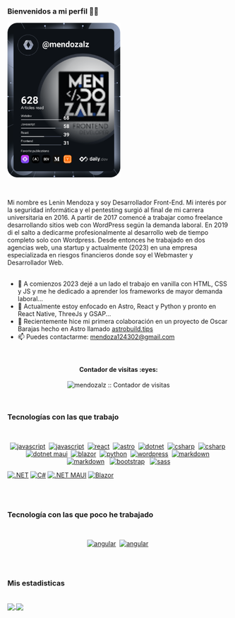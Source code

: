 ### Bienvenidos a mi perfil ✌🏼 


<a href="https://app.daily.dev/DailyDevTips"><img src="https://github.com/mendozalz/mendozalz/blob/main/devcard.svg" width="256" alt="Lenin Mendoza Dev Card"/></a>
                                                     
<br>

<p width="256">
Mi nombre es Lenin Mendoza y soy Desarrollador Front-End.
Mi interés por la seguridad informática y el pentesting surgió al final de mi carrera universitaria en 2016. A partir de 2017 comencé a trabajar como freelance desarrollando sitios web con WordPress según la demanda laboral. En 2019 di el salto a dedicarme profesionalmente al desarrollo web de tiempo completo solo con Wordpress. Desde entonces he trabajado en dos agencias web, una startup y actualmente (2023) en una empresa especializada en riesgos financieros donde soy el Webmaster y Desarrollador Web.<br><br>


- 🔭 A comienzos 2023 dejé a un lado el trabajo en vanilla con HTML, CSS y JS y me he dedicado a aprender los frameworks de mayor demanda laboral...
- 🌱  Actualmente estoy enfocado en Astro, React y Python y pronto en React Native, ThreeJs y GSAP...
- 👯 Recientemente hice mi primera colaboración en un proyecto de Oscar Barajas hecho en Astro llamado <a href="https://astro-tips.netlify.app/">astrobuild.tips</a>
- 📫 Puedes contactarme: <a href="mailto:mendoza124302@gmail.com">mendoza124302@gmail.com</a>
</p>

<br>

<h4 align="center">Contador de visitas :eyes:</h4>

<p align="center"><img src="https://profile-counter.glitch.me/{mendozalz}/count.svg" alt="mendozalz :: Contador de visitas" /></p>

<br>

### Tecnologías con las que trabajo

<br>

<p align="center">
<a href="https://github.com/mendozal"><img src="https://img.shields.io/badge/JS-F7E018.svg?style=for-the-badge&logo=javascript&logoColor=F7E018&labelColor=000000" alt="javascript"></a>&nbsp
 <a href="https://github.com/mendozal"><img src="https://img.shields.io/badge/ts-007ACC.svg?style=for-the-badge&logo=typescript&logoColor=007ACC&labelColor=000000" alt="javascript"></a>&nbsp
 <a href="https://github.com/mendozalz"><img src="https://img.shields.io/badge/react-5ED3F3.svg?style=for-the-badge&logo=react&logoColor=5ED3F3&labelColor=000000" alt="react"></a>&nbsp
 <a href="https://github.com/mendozalz"><img src="https://img.shields.io/badge/astro-D34B05.svg?style=for-the-badge&logo=astro&logoColor=D34B05&labelColor=000000" alt="astro"></a>&nbsp
<a href="https://github.com/mendozalz"><img src="https://img.shields.io/badge/.NET-512BD4.svg?style=for-the-badge&logo=dotnet&logoColor=512BD4&labelColor=ffffff" alt="dotnet"></a>&nbsp
<a href="https://github.com/mendozalz"><img src="https://img.shields.io/badge/C%23-239120.svg?style=for-the-badge&logo=c-sharp&logoColor=239120&labelColor=ffffff" alt="csharp"></a>&nbsp
  <a href="https://github.com/mendozalz"><img src="https://img.shields.io/badge/C%23-512BD4.svg?style=for-the-badge&logo=csharp&logoColor=512BD4&labelColor=ffffff" alt="csharp"></a>&nbsp
<a href="https://github.com/mendozalz"><img src="https://img.shields.io/badge/.NET%20MAUI-512BD4.svg?style=for-the-badge&logo=dotnet&logoColor=512BD4&labelColor=ffffff" alt="dotnet maui"></a>&nbsp
<a href="https://github.com/mendozalz"><img src="https://img.shields.io/badge/Blazor-512BD4.svg?style=for-the-badge&logo=blazor&logoColor=512BD4&labelColor=ffffff" alt="blazor"></a>&nbsp
  <a href="https://github.com/mendozalz"><img src="https://img.shields.io/badge/python-3670A0.svg?style=for-the-badge&logo=python&logoColor=ffdd54&labelColor=000000" alt="python"></a>&nbsp
 <a href="https://github.com/mendozalz"><img src="https://img.shields.io/badge/WordPress-117AC9.svg?style=for-the-badge&logo=WordPress&logoColor=117AC9&labelColor=000000" alt="wordpress"></a>&nbsp
 <a href="https://github.com/mendozalz"><img src="https://img.shields.io/badge/markdown-ffffff.svg?style=for-the-badge&logo=markdown&logoColor=ffffff&labelColor=000000" alt="markdown"></a>&nbsp
 <a href="https://github.com/mendozalz"><img src="https://img.shields.io/badge/tailwind-06B6D4.svg?style=for-the-badge&logo=tailwindcss&logoColor=06B6D4&labelColor=ffffff" alt="markdown"></a> &nbsp
 <a href="https://github.com/mendozalz"><img src="https://img.shields.io/badge/bootstrap-%238511FA.svg?style=for-the-badge&logo=bootstrap&logoColor=8511fa&labelColor=ffffff" alt="bootstrap"></a>
  &nbsp 
  <a href="https://github.com/mendozalz"><img src="https://img.shields.io/badge/SASS-hotpink.svg?style=for-the-badge&logo=SASS&logoColor=ff69b4&labelColor=ffffff" alt="sass"></a> 

  <a href="#"><img src="https://img.shields.io/badge/NET-512BD4?style=for-the-badge&logo=dotnet&logoColor=white" alt=".NET"></a>
<a href="#"><img src="https://img.shields.io/badge/C%23-239120?style=for-the-badge&logo=csharp&logoColor=white" alt="C#"></a>
<a href="#"><img src="https://img.shields.io/badge/MAUI-512BD4?style=for-the-badge&logo=dotnet&logoColor=white" alt=".NET MAUI"></a>
<a href="#"><img src="https://img.shields.io/badge/BLAZOR-512BD4?style=for-the-badge&logo=blazor&logoColor=white" alt="Blazor"></a>
  
</p><br>
<br>

### Tecnología con las que poco he trabajado

<br>

<p align="center">
 <a href="https://github.com/mendozalz"><img src="https://img.shields.io/badge/angular-DD0031.svg?style=for-the-badge&logo=angular&logoColor=DD0031&labelColor=000000" alt="angular"></a>&nbsp
 <a href="https://github.com/mendozalz"><img src="https://img.shields.io/badge/threejs-000000.svg?style=for-the-badge&logo=three.js&logoColor=000000&labelColor=ffffff" alt="angular"></a>&nbsp
  
</p><br>

<br>

### Mis estadisticas

<br>

<a href="https://github.com/mendozalz/github-readme-stats">
  <img height=200 align="center" src="https://github-readme-stats.vercel.app/api?username=mendozalz" />
</a>
<a href="https://github.com/mendozalz/convoychat">
  <img height=200 align="center" src="https://github-readme-stats.vercel.app/api/top-langs?username=mendozalz&layout=compact&langs_count=8&card_width=320" />
</a>



<br></br>
